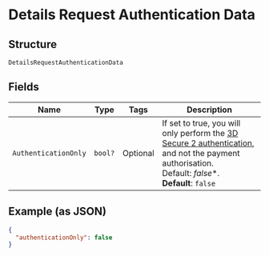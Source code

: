 
# Details Request Authentication Data

## Structure

`DetailsRequestAuthenticationData`

## Fields

| Name | Type | Tags | Description |
|  --- | --- | --- | --- |
| `AuthenticationOnly` | `bool?` | Optional | If set to true, you will only perform the [3D Secure 2 authentication](https://docs.adyen.com/online-payments/3d-secure/other-3ds-flows/authentication-only), and not the payment authorisation.<br>Default: *false**.<br>**Default**: `false` |

## Example (as JSON)

```json
{
  "authenticationOnly": false
}
```

